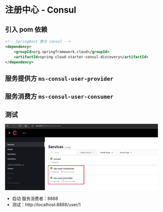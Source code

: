 # 注册中心 - Consul

## 引入 pom 依赖
```xml
<!-- SpringBoot 整合 consul -->
<dependency>
    <groupId>org.springframework.cloud</groupId>
    <artifactId>spring-cloud-starter-consul-discovery</artifactId>
</dependency>
```
## 服务提供方 `ms-consul-user-provider`
## 服务消费方 `ms-consul-user-consumer`
## 测试
![consul_ui](../images/consul_ui.png)

- 启动 服务消费者：8888
- 测试：http://localhost:8888/user/1
